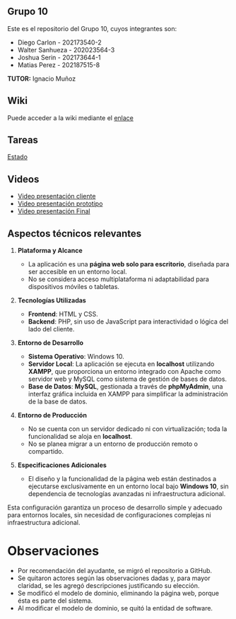 ## Grupo 10
Este es el repositorio del Grupo 10, cuyos integrantes son:

* Diego Carlon - 202173540-2
* Walter Sanhueza - 202023564-3
* Joshua Serin - 202173644-1
* Matias Perez - 202187515-8

**TUTOR:** Ignacio Muñoz


## Wiki
Puede acceder a la wiki mediante el [enlace](https://github.com/WalterSanhueza/GRUPO10-2024-PROYINF/wiki)

## Tareas
[Estado](https://github.com/WalterSanhueza/GRUPO10-2024-PROYINF/issues)

## Videos
* [Video presentación cliente](https://www.youtube.com/watch?v=abJau21SDIk)
* [Video presentación prototipo](https://www.youtube.com/watch?v=cVco3JbnVqo)
* [Video presentación Final](https://www.youtube.com/watch?v=-9G-Bdv_7bk)

## Aspectos técnicos relevantes
1. **Plataforma y Alcance**  
   - La aplicación es una **página web solo para escritorio**, diseñada para ser accesible en un entorno local.  
   - No se considera acceso multiplataforma ni adaptabilidad para dispositivos móviles o tabletas.  

2. **Tecnologías Utilizadas**  
   - **Frontend**: HTML y CSS.  
   - **Backend**: PHP, sin uso de JavaScript para interactividad o lógica del lado del cliente.  

3. **Entorno de Desarrollo**  
   - **Sistema Operativo**: Windows 10.  
   - **Servidor Local**: La aplicación se ejecuta en **localhost** utilizando **XAMPP**, que proporciona un entorno integrado con Apache como servidor web y MySQL como sistema de gestión de bases de datos.  
   - **Base de Datos**: **MySQL**, gestionada a través de **phpMyAdmin**, una interfaz gráfica incluida en XAMPP para simplificar la administración de la base de datos.  

4. **Entorno de Producción**  
   - No se cuenta con un servidor dedicado ni con virtualización; toda la funcionalidad se aloja en **localhost**.  
   - No se planea migrar a un entorno de producción remoto o compartido.  

5. **Especificaciones Adicionales**  
   - El diseño y la funcionalidad de la página web están destinados a ejecutarse exclusivamente en un entorno local bajo **Windows 10**, sin dependencia de tecnologías avanzadas ni infraestructura adicional.  

Esta configuración garantiza un proceso de desarrollo simple y adecuado para entornos locales, sin necesidad de configuraciones complejas ni infraestructura adicional.

# Observaciones
* Por recomendación del ayudante, se migró el repositorio a GitHub.
* Se quitaron actores según las observaciones dadas y, para mayor claridad, se les agregó descripciones justificando su elección.
* Se modificó el modelo de dominio, eliminando la página web, porque ésta es parte del sistema.
* Al modificar el modelo de dominio, se quitó la entidad de software.
